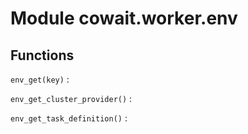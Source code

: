 Module cowait.worker.env
========================

Functions
---------

    
`env_get(key)`
:   

    
`env_get_cluster_provider()`
:   

    
`env_get_task_definition()`
: